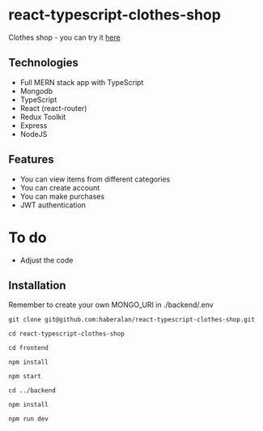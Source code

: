 # react-typescript-clothes-shop

Clothes shop - you can try it [here](https://haber-clothes-shop.netlify.app/)

## Technologies

- Full MERN stack app with TypeScript
- Mongodb
- TypeScript
- React (react-router)
- Redux Toolkit
- Express
- NodeJS

## Features

- You can view items from different categories
- You can create account
- You can make purchases
- JWT authentication

# To do

- Adjust the code

## Installation

Remember to create your own MONGO_URI in ./backend/.env

```
git clone git@github.com:haberalan/react-typescript-clothes-shop.git
```
```
cd react-typescript-clothes-shop
```
```
cd frontend
```
```
npm install
```
```
npm start
```
```
cd ../backend
```
```
npm install
```
```
npm run dev
```
